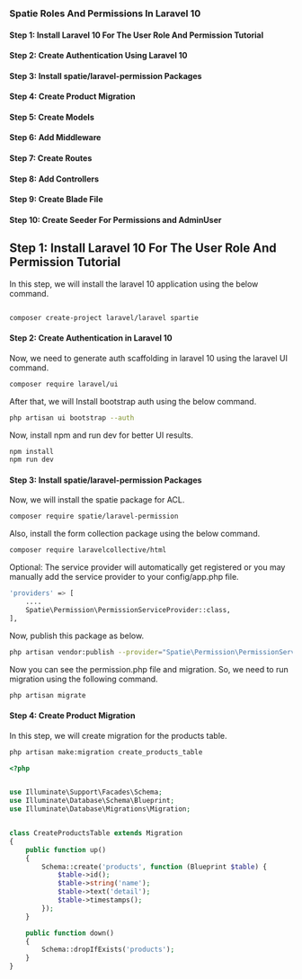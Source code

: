 ### Spatie Roles And Permissions In Laravel 10

#### Step 1: Install Laravel 10 For The User Role And Permission Tutorial
#### Step 2: Create Authentication Using Laravel 10
#### Step 3: Install spatie/laravel-permission Packages 
#### Step 4: Create Product Migration
#### Step 5: Create Models
#### Step 6: Add Middleware
#### Step 7: Create Routes
#### Step 8: Add Controllers
#### Step 9: Create Blade File
#### Step 10: Create Seeder For Permissions and AdminUser


## Step 1: Install Laravel 10 For The User Role And Permission Tutorial
In this step, we will install the laravel 10 application using the below command.

```bash

composer create-project laravel/laravel spartie

```

#### Step 2: Create Authentication in Laravel 10
Now, we need to generate auth scaffolding in laravel 10 using the laravel UI command.

```bash
composer require laravel/ui
```
After that, we will Install bootstrap auth using the below command.

```bash
php artisan ui bootstrap --auth
```
Now, install npm and run dev for better UI results. 

```bash
npm install
npm run dev
```

#### Step 3: Install spatie/laravel-permission Packages
Now, we will install the spatie package for ACL.

```bash
composer require spatie/laravel-permission
```
Also, install the form collection package using the below command.

```bash
composer require laravelcollective/html
```
Optional: The service provider will automatically get registered or you may manually add the service provider to your config/app.php file.

```bash
'providers' => [
	....
	Spatie\Permission\PermissionServiceProvider::class,
],
```

Now, publish this package as below.

```bash
php artisan vendor:publish --provider="Spatie\Permission\PermissionServiceProvider"
```
Now you can see the permission.php file and migration. So, we need to run migration using the following command.

```bash
php artisan migrate
```

#### Step 4: Create Product Migration
In this step, we will create migration for the products table.

```bash
php artisan make:migration create_products_table
```

```php
<?php


use Illuminate\Support\Facades\Schema;
use Illuminate\Database\Schema\Blueprint;
use Illuminate\Database\Migrations\Migration;


class CreateProductsTable extends Migration
{
    public function up()
    {
        Schema::create('products', function (Blueprint $table) {
            $table->id();
            $table->string('name');
            $table->text('detail');
            $table->timestamps();
        });
    }

    public function down()
    {
        Schema::dropIfExists('products');
    }
}

```
